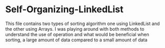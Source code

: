 # Self-Organizing-LinkedList
This file contains two types of sorting algorithm one using LinkedList and the other using Arrays.
I was playing around with both methods to understand the use of operation and what would be beneficial when sorting,
a large amount of data compared to a small amount of data
